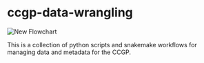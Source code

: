 # ccgp-data-wrangling
![New Flowchart](https://user-images.githubusercontent.com/44762354/166742653-6ab34688-33cf-4cc3-9b62-090595c89f50.jpg)

This is a collection of python scripts and snakemake workflows for managing data and metadata for the CCGP. 
